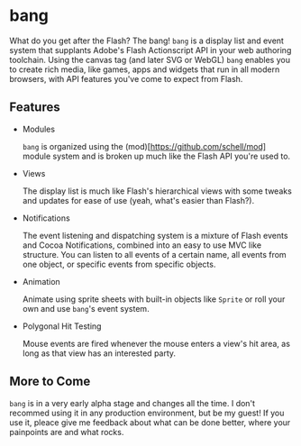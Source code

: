 bang
====
What do you get after the Flash? The bang!
`bang` is a display list and event system that supplants Adobe's 
Flash Actionscript API in your web authoring toolchain. 
Using the canvas tag (and later SVG or WebGL) `bang` enables you 
to create rich media, like games, apps and widgets that run in all 
modern browsers, with API features you've come to expect from Flash.

Features
--------
+   Modules 

    `bang` is organized using the (mod)[https://github.com/schell/mod] module system and is broken up much like the Flash API you're used to.

+   Views 

    The display list is much like Flash's hierarchical views with some tweaks and updates for ease of use (yeah, what's easier than Flash?).

+   Notifications 

    The event listening and dispatching system is a mixture of Flash events and Cocoa Notifications, combined into an easy to use MVC like structure. You can listen to all events of a certain name, all events from one object, or specific events from specific objects.

+   Animation 

    Animate using sprite sheets with built-in objects like `Sprite` or roll your own and use `bang`'s event system.

+   Polygonal Hit Testing 

    Mouse events are fired whenever the mouse enters a view's hit area, as long as that view has an interested party.

More to Come
------------
`bang` is in a very early alpha stage and changes all the time. I don't recommed
using it in any production environment, but be my guest! If you use it, pleace give 
me feedback about what can be done better, where your painpoints are and what rocks.